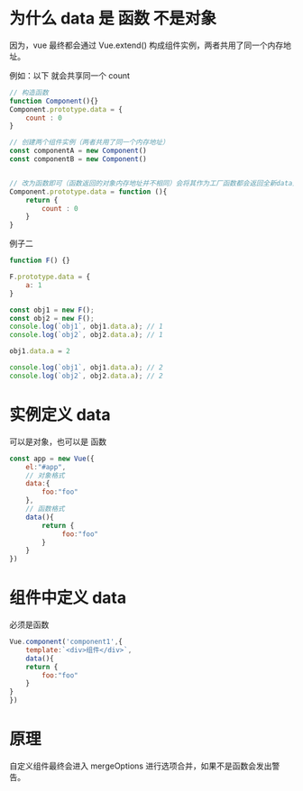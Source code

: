 
# 为什么 data 是 函数 不是对象

因为，vue 最终都会通过 Vue.extend() 构成组件实例，两者共用了同一个内存地址。

例如：以下 就会共享同一个 count
```js
// 构造函数
function Component(){}
Component.prototype.data = {
	count : 0
}

// 创建两个组件实例（两者共用了同一个内存地址）
const componentA = new Component()
const componentB = new Component()


// 改为函数即可（函数返回的对象内存地址并不相同）会将其作为工厂函数都会返回全新data对象
Component.prototype.data = function (){
    return {
        count : 0
    }
}
```

例子二
```js
function F() {}

F.prototype.data = {
    a: 1
}

const obj1 = new F();
const obj2 = new F();
console.log(`obj1`, obj1.data.a); // 1
console.log(`obj2`, obj2.data.a); // 1

obj1.data.a = 2

console.log(`obj1`, obj1.data.a); // 2
console.log(`obj2`, obj2.data.a); // 2
```



# 实例定义 data

可以是对象，也可以是 函数
```js
const app = new Vue({
    el:"#app",
    // 对象格式
    data:{
        foo:"foo"
    },
    // 函数格式
    data(){
        return {
             foo:"foo"
        }
    }
})
```


# 组件中定义 data

必须是函数
```js
Vue.component('component1',{
    template:`<div>组件</div>`,
    data(){
    return {
        foo:"foo"
    }
}
})
```



# 原理

自定义组件最终会进入 mergeOptions 进行选项合并，如果不是函数会发出警告。